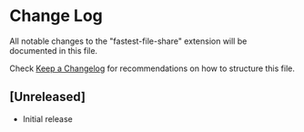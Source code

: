 # Change Log

All notable changes to the "fastest-file-share" extension will be documented in this file.

Check [Keep a Changelog](http://keepachangelog.com/) for recommendations on how to structure this file.

## [Unreleased]

- Initial release